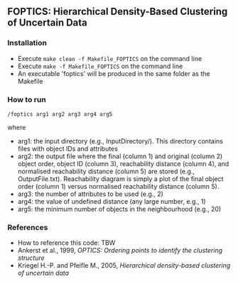 ## FOPTICS: Hierarchical Density-Based Clustering of Uncertain Data

### Installation

- Execute `make clean -f Makefile_FOPTICS` on the command line
- Execute `make -f Makefile_FOPTICS` on the command line
- An executable 'foptics' will be produced in the same folder as the Makefile

### How to run 

`/foptics arg1 arg2 arg3 arg4 arg5`

where

- arg1: the input directory (e.g., InputDirectory/). This directory contains files with object IDs and attributes
- arg2: the output file where the final (column 1) and original (column 2) object order, object ID (column 3), reachability distance (column 4), and normalised reachability distance (column 5) are stored (e.g., OutputFile.txt). Reachability diagram is simply a plot of the final object order (column 1) versus normalised reachability distance (column 5). 
- arg3: the number of attributes to be used (e.g., 2)
- arg4: the value of undefined distance (any large number, e.g., 1)
- arg5: the minimum number of objects in the neighbourhood (e.g., 20)

### References

- How to reference this code: TBW
- Ankerst et al., 1999, *OPTICS: Ordering points to identify the clustering structure*
- Kriegel H.-P. and Pfeifle M., 2005, *Hierarchical density-based clustering of uncertain data*
